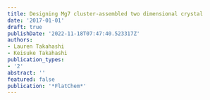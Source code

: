 ```yaml
---
title: Designing Mg7 cluster-assembled two dimensional crystal
date: '2017-01-01'
draft: true
publishDate: '2022-11-18T07:47:40.523317Z'
authors:
- Lauren Takahashi
- Keisuke Takahashi
publication_types:
- '2'
abstract: ''
featured: false
publication: '*FlatChem*'
---
```


